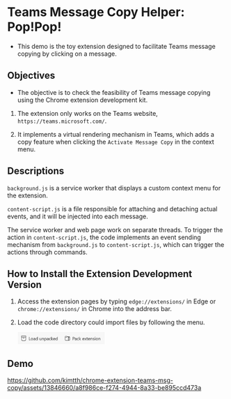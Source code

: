 # Teams Message Copy Helper: Pop!Pop!

- This demo is the toy extension designed to facilitate Teams message copying by clicking on a message.

## Objectives

- The objective is to check the feasibility of Teams message copying using the Chrome extension development kit.

1. The extension only works on the Teams website, `https://teams.microsoft.com/`.

2. It implements a virtual rendering mechanism in Teams, which adds a copy feature when clicking the `Activate Message Copy` in the context menu.

## Descriptions

`background.js` is a service worker that displays a custom context menu for the extension.

`content-script.js` is a file responsible for attaching and detaching actual events, and it will be injected into each message.

The service worker and web page work on separate threads. To trigger the action in `content-script.js`, the code implements an event sending mechanism from `background.js` to `content-script.js`, which can trigger the actions through commands.

## How to Install the Extension Development Version

1. Access the extension pages by typing `edge://extensions/` in Edge or `chrome://extensions/` in Chrome into the address bar.

2. Load the code directory could import files by following the menu.

    <img src="doc/ext_install.png" width="200">

## Demo

https://github.com/kimtth/chrome-extension-teams-msg-copy/assets/13846660/a8f986ce-f274-4944-8a33-be895ccd473a

